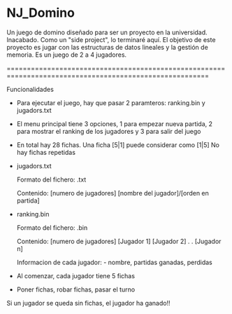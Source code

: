 # NJ_Domino

Un juego de domino diseñado para ser un proyecto en la universidad. Inacabado.
Como un "side project", lo terminaré aquí. El objetivo de este proyecto es jugar con las estructuras de datos lineales y la
gestión de memoria. Es un juego de 2 a 4 jugadores.

========================================================================================================

Funcionalidades

- Para ejecutar el juego, hay que pasar 2 paramteros: ranking.bin y jugadors.txt
- El menu principal tiene 3 opciones, 1 para empezar nueva partida, 2 para mostrar el ranking de los jugadores y 3 para salir del juego
- En total hay 28 fichas. Una ficha [5|1] puede considerar como  [1|5]
  No hay fichas repetidas
- jugadors.txt

  Formato del fichero: .txt

  Contenido:
       [numero de jugadores]
       [nombre del jugador]/[orden en partida]
- ranking.bin
  
  Formato del fichero: .bin
  
  Contenido:
       [numero de jugadores]
       [Jugador 1]
       [Jugador 2]
          .
          .
       [Jugador n]
  
  Informacion de cada jugador: - nombre, partidas ganadas, perdidas
 
- Al comenzar, cada jugador tiene 5 fichas
- Poner fichas, robar fichas, pasar el turno

Si un jugador se queda sin fichas, el jugador ha ganado!!
